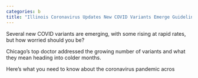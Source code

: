 ```yaml
---
categories: b
title: "Illinois Coronavirus Updates New COVID Variants Emerge Guideline Changes"
---
```


Several new COVID variants are emerging, with some rising at rapid rates, but how worried should you be? 



Chicago&#8217;s top doctor addressed the growing number of variants and what they mean heading into colder months. 



Here&#8217;s what you need to know about the coronavirus pandemic acros